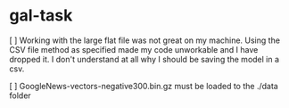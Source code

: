 # gal-task

[ ] Working with the large flat file was not great on my machine. Using the CSV file method as specified made
my code unworkable and I have dropped it. I don't understand at all why I should be saving the model in a csv.


[ ] GoogleNews-vectors-negative300.bin.gz must be loaded to the ./data folder
